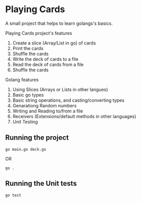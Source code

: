 # Playing Cards

A small project that helps to learn golangs's basics.

Playing Cards project's features
1. Create a slice (Array/List in go) of cards
2. Print the cards 
3. Shuffle the cards
4. Write the deck of cards to a file
5. Read the deck of cards from a file
6. Shuffle the cards 

Golang features 
1. Using Slices (Arrays or Lists in other langues)
2. Basic go types 
3. Basic string operations, and casting/converting types 
4. Genarationg Random numbers
5. Writing and Reading to/from a file
6. Receivers (Extensions/default methods in other languages)
7. Unit Testing 


## Running the project

```shell
go main.go deck.go 
```

OR 
```shell
go .
```

## Running the Unit tests
```shell
go test
```




